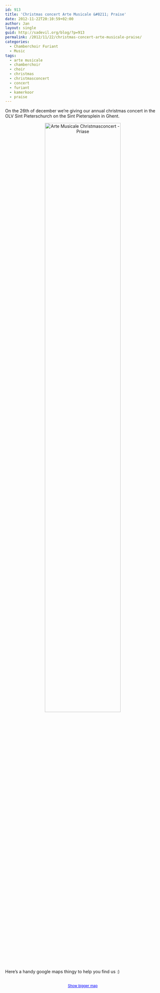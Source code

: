 ```yaml
---
id: 913
title: 'Christmas concert Arte Musicale &#8211; Praise'
date: 2012-11-22T20:10:59+02:00
author: Jan
layout: single
guid: http://sadevil.org/blog/?p=913
permalink: /2012/11/22/christmas-concert-arte-musicale-praise/
categories:
  - Chamberchoir Furiant
  - Music
tags:
  - arte musicale
  - chamberchoir
  - choir
  - christmas
  - christmasconcert
  - concert
  - furiant
  - kamerkoor
  - praise
---
```

On the 26th of december we&#8217;re giving our annual christmas concert in the OLV Sint Pieterschurch on the Sint Pietersplein in Ghent.

<center>
  <a href="https://kcore.org/wp-content/uploads/2012/11/priase.png"><img src="https://kcore.org/wp-content/uploads/2012/11/priase.png" alt="Arte Musicale Christmasconcert - Priase" title="Arte Musicale Christmasconcert - Priase" width="70%" /></a>
</center>

Here&#8217;s a handy google maps thingy to help you find us :)  


<center>
  <br /><small><a href="http://maps.google.be/maps?f=q&source=embed&hl=nl&geocode=&q=sint+pietersplein,+gent&aq=&sll=50.805935,4.432983&sspn=3.770002,9.876709&vpsrc=6&ie=UTF8&hq=&hnear=Sint-Pietersplein,+9000+Gent,+Oost-Vlaanderen,+Vlaams+Gewest&t=m&ll=51.045306,3.727326&spn=0.009443,0.018239&z=15&iwloc=A" style="color:#0000FF;text-align:left">Show bigger map</a></small>
</center>